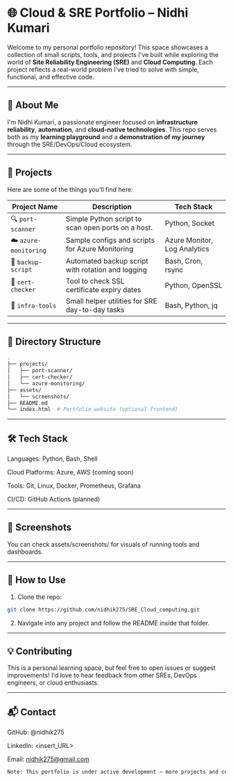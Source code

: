 # 🌐 Cloud & SRE Portfolio – Nidhi Kumari

Welcome to my personal portfolio repository! This space showcases a collection of small scripts, tools, and projects I've built while exploring the world of **Site Reliability Engineering (SRE)** and **Cloud Computing**. Each project reflects a real-world problem I've tried to solve with simple, functional, and effective code.

---

## 🧠 About Me

I'm Nidhi Kumari, a passionate engineer focused on **infrastructure reliability**, **automation**, and **cloud-native technologies**. This repo serves both as my **learning playground** and a **demonstration of my journey** through the SRE/DevOps/Cloud ecosystem.

---

## 🚀 Projects

Here are some of the things you’ll find here:

| Project Name        | Description                                         | Tech Stack              |
|---------------------|-----------------------------------------------------|--------------------------|
| 🔍 `port-scanner`   | Simple Python script to scan open ports on a host. | Python, Socket           |
| ☁️ `azure-monitoring`| Sample configs and scripts for Azure Monitoring    | Azure Monitor, Log Analytics |
| 🔄 `backup-script`  | Automated backup script with rotation and logging  | Bash, Cron, rsync        |
| 🔐 `cert-checker`   | Tool to check SSL certificate expiry dates         | Python, OpenSSL          |
| 🧰 `infra-tools`    | Small helper utilities for SRE day-to-day tasks    | Bash, Python, jq         |

---

## 📁 Directory Structure

  ```bash
  .
  ├── projects/
  │   ├── port-scanner/
  │   ├── cert-checker/
  │   └── azure-monitoring/
  ├── assets/
  │   └── screenshots/
  ├── README.md
  └── index.html  # Portfolio website (optional frontend)
```
---

## 🛠️ Tech Stack

Languages: Python, Bash, Shell

Cloud Platforms: Azure, AWS (coming soon)

Tools: Git, Linux, Docker, Prometheus, Grafana

CI/CD: GitHub Actions (planned)

---

## 📸 Screenshots

You can check assets/screenshots/ for visuals of running tools and dashboards.

---

## 🔧 How to Use

1. Clone the repo:

```bash
git clone https://github.com/nidhik275/SRE_Cloud_computing.git
```
2. Navigate into any project and follow the README inside that folder.

---

## 💡 Contributing

This is a personal learning space, but feel free to open issues or suggest improvements! I'd love to hear feedback from other SREs, DevOps engineers, or cloud enthusiasts.

---

## 📬 Contact

GitHub: @nidhik275

LinkedIn: <insert_URL>

Email: nidhik275@gmail.com

```bash
Note: This portfolio is under active development — more projects and content will be added regularly!
```
